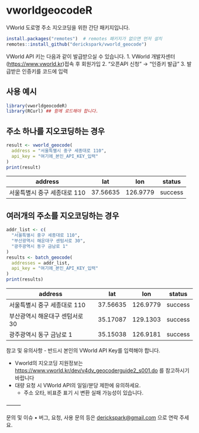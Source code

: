 # vworldgeocodeR

VWorld 도로명 주소 지오코딩을 위한 간단 패키지입니다.

```r
install.packages("remotes")  # remotes 패키지가 없으면 먼저 설치
remotes::install_github("derickspark/vworld_geocode")
```

VWorld API 키는 다음과 같이 발급받으실 수 있습니다. 
	1.	VWorld 개발자센터 (https://www.vworld.kr)접속 후 회원가입 
	2.	“오픈API 신청” → “인증키 발급”
	3.	발급받은 인증키를 코드에 입력 

 ## 사용 예시 
 ```r
library(vworldgeocodeR)
library(RCurl) ## 함께 로드해야 합니다.
```

## 주소 하나를 지오코딩하는 경우
```r
result <- vworld_geocode(
  address = "서울특별시 중구 세종대로 110",
  api_key = "여기에_본인_API_KEY_입력"
)
print(result)
```
| address                      | lat       | lon       | status  |
|------------------------------|-----------|-----------|---------|
| 서울특별시 중구 세종대로 110 | 37.56635  | 126.9779  | success |


## 여러개의 주소를 지오코딩하는 경우 
```r
addr_list <- c(
  "서울특별시 중구 세종대로 110",
  "부산광역시 해운대구 센텀서로 30",
  "광주광역시 동구 금남로 1"
)
results <- batch_geocode(
  addresses = addr_list,
  api_key = "여기에_본인_API_KEY_입력"
)
print(results)
```

| address                      | lat       | lon       | status  |
|------------------------------|-----------|-----------|---------|
| 서울특별시 중구 세종대로 110 | 37.56635  | 126.9779  | success |
| 부산광역시 해운대구 센텀서로 30 | 35.17087  | 129.1303  | success |
| 광주광역시 동구 금남로 1     | 35.15038  | 126.9181  | success |


참고 및 유의사항
	- 반드시 본인의 VWorld API Key를 입력해야 합니다.
  - Vworld의 지오코딩 지원정보는 https://www.vworld.kr/dev/v4dv_geocoderguide2_s001.do 를 참고하시기 바랍니다 
  - 대량 요청 시 VWorld API의 일일/분당 제한에 유의하세요.
	- 주소 오타, 비표준 표기 시 변환 실패 가능성이 있습니다.

⸻

문의 및 이슈
	•	버그, 요청, 사용 문의 등은 derickspark@gmail.com 으로 연락 주세요.

